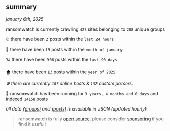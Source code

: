 
## summary
_january 6th, 2025_

ransomwatch is currently crawling `427` sites belonging to `208` unique groups

⏲ there have been `2` posts within the `last 24 hours`

🦈 there have been `13` posts within the `month of january`

🪐 there have been `906` posts within the `last 90 days`

🏚 there have been `13` posts within the `year of 2025`

_⚙️ there are currently `107` online hosts & `132` custom parsers._

🦕 ransomwatch has been running for `3 years, 4 months and 0 days` and indexed `14158` posts

_all data  [(groups)](http://ransomwhat.telemetry.ltd/groups) and [(posts)](http://ransomwhat.telemetry.ltd/posts) is available in JSON (updated hourly)_

> ransomwatch is fully [open source](https://github.com/joshhighet/ransomwatch#ransomwatch--). please consider [sponsoring](https://github.com/sponsors/joshhighet) if you find it useful!
